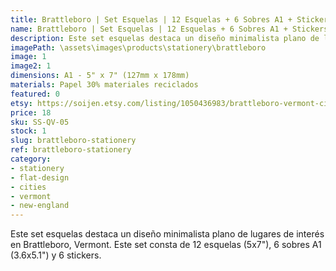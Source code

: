 ```yaml
---
title: Brattleboro | Set Esquelas | 12 Esquelas + 6 Sobres A1 + Stickers
name: Brattleboro | Set Esquelas | 12 Esquelas + 6 Sobres A1 + Stickers
description: Este set esquelas destaca un diseño minimalista plano de lugares de interés en Brattleboro, Vermont. Este set consta de 12 esquelas (5x7"), 6 sobres A1 (3.6x5.1") y 6 stickers.
imagePath: \assets\images\products\stationery\brattleboro
image: 1
image2: 1
dimensions: A1 - 5" x 7" (127mm x 178mm)
materials: Papel 30% materiales reciclados
featured: 0
etsy: https://soijen.etsy.com/listing/1050436983/brattleboro-vermont-cityscape-stationery?utm_source=Copy&utm_medium=ListingManager&utm_campaign=Share&utm_term=so.lmsm&share_time=1695258708682
price: 18
sku: SS-QV-05 
stock: 1
slug: brattleboro-stationery
ref: brattleboro-stationery
category:
- stationery
- flat-design
- cities
- vermont
- new-england
---
```

Este set esquelas destaca un diseño minimalista plano de lugares de interés en Brattleboro, Vermont. Este set consta de 12 esquelas (5x7"), 6 sobres A1 (3.6x5.1") y 6 stickers.

